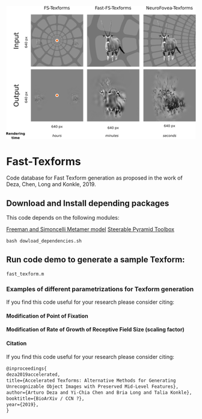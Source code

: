 <img src="https://github.com/ArturoDeza/Fast-Texforms/blob/master/TexForms_Comparison.png" width="800">


# Fast-Texforms

Code database for Fast Texform generation as proposed in the work of Deza, Chen, Long and Konkle, 2019.

## Download and Install depending packages

This code depends on the following modules:

[Freeman and Simoncelli Metamer model](https://github.com/freeman-lab/metamers)
[Steerable Pyramid Toolbox](https://github.com/LabForComputationalVision/matlabPyrTools)

```
bash dowload_dependencies.sh
```

## Run code demo to generate a sample Texform:

```
fast_texform.m 
```

### Examples of different parametrizations for Texform generation

If you find this code useful for your research please consider citing:

#### Modification of Point of Fixation

#### Modification of Rate of Growth of Receptive Field Size (scaling factor)




#### Citation
If you find this code useful for your research please consider citing:

```
@inproceedings{
deza2019accelerated,
title={Accelerated Texforms: Alternative Methods for Generating Unrecognizable Object Images with Preserved Mid-Level Features},
author={Arturo Deza and Yi-Chia Chen and Bria Long and Talia Konkle},
booktitle={BioArXiv / CCN ?},
year={2019},
}
```
